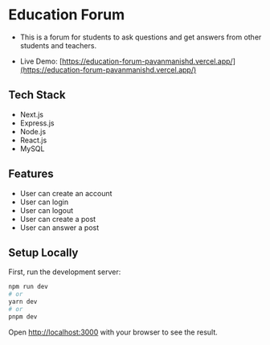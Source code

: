 # Education Forum

- This is a forum for students to ask questions and get answers from other students 
and teachers.

- Live Demo: [https://education-forum-pavanmanishd.vercel.app/](https://education-forum-pavanmanishd.vercel.app/)

## Tech Stack

- Next.js
- Express.js
- Node.js
- React.js
- MySQL

## Features

- User can create an account
- User can login
- User can logout
- User can create a post
- User can answer a post

## Setup Locally

First, run the development server:

```bash
npm run dev
# or
yarn dev
# or
pnpm dev
```

Open [http://localhost:3000](http://localhost:3000) with your browser to see the result.